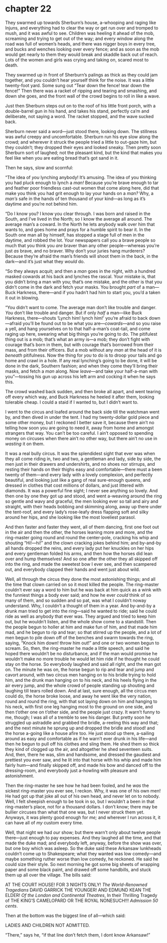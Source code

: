 # chapter 22

They swarmed up towards Sherburn’s house, a-whooping and raging like
Injuns, and everything had to clear the way or get run over and tromped
to mush, and it was awful to see. Children was heeling it ahead of the
mob, screaming and trying to get out of the way; and every window along
the road was full of women’s heads, and there was nigger boys in every
tree, and bucks and wenches looking over every fence; and as soon as
the mob would get nearly to them they would break and skaddle back out
of reach. Lots of the women and girls was crying and taking on, scared
most to death.

They swarmed up in front of Sherburn’s palings as thick as they could
jam together, and you couldn’t hear yourself think for the noise. It
was a little twenty-foot yard. Some sung out “Tear down the fence! tear
down the fence!” Then there was a racket of ripping and tearing and
smashing, and down she goes, and the front wall of the crowd begins to
roll in like a wave.

Just then Sherburn steps out on to the roof of his little front porch,
with a double-barrel gun in his hand, and takes his stand, perfectly
ca’m and deliberate, not saying a word. The racket stopped, and the
wave sucked back.

Sherburn never said a word—just stood there, looking down. The
stillness was awful creepy and uncomfortable. Sherburn run his eye slow
along the crowd; and wherever it struck the people tried a little to
out-gaze him, but they couldn’t; they dropped their eyes and looked
sneaky. Then pretty soon Sherburn sort of laughed; not the pleasant
kind, but the kind that makes you feel like when you are eating bread
that’s got sand in it.

Then he says, slow and scornful:

“The idea of _you_ lynching anybody! It’s amusing. The idea of you
thinking you had pluck enough to lynch a _man!_ Because you’re brave
enough to tar and feather poor friendless cast-out women that come
along here, did that make you think you had grit enough to lay your
hands on a _man?_ Why, a _man’s_ safe in the hands of ten thousand of
your kind—as long as it’s daytime and you’re not behind him.

“Do I know you? I know you clear through. I was born and raised in the
South, and I’ve lived in the North; so I know the average all around.
The average man’s a coward. In the North he lets anybody walk over him
that wants to, and goes home and prays for a humble spirit to bear it.
In the South one man all by himself, has stopped a stage full of men in
the daytime, and robbed the lot. Your newspapers call you a brave
people so much that you think you _are_ braver than any other
people—whereas you’re just _as_ brave, and no braver. Why don’t your
juries hang murderers? Because they’re afraid the man’s friends will
shoot them in the back, in the dark—and it’s just what they _would_ do.

“So they always acquit; and then a _man_ goes in the night, with a
hundred masked cowards at his back and lynches the rascal. Your mistake
is, that you didn’t bring a man with you; that’s one mistake, and the
other is that you didn’t come in the dark and fetch your masks. You
brought _part_ of a man—Buck Harkness, there—and if you hadn’t had him
to start you, you’d a taken it out in blowing.

“You didn’t want to come. The average man don’t like trouble and
danger. _You_ don’t like trouble and danger. But if only _half_ a
man—like Buck Harkness, there—shouts ‘Lynch him! lynch him!’ you’re
afraid to back down—afraid you’ll be found out to be what you
are—_cowards_—and so you raise a yell, and hang yourselves on to that
half-a-man’s coat-tail, and come raging up here, swearing what big
things you’re going to do. The pitifulest thing out is a mob; that’s
what an army is—a mob; they don’t fight with courage that’s born in
them, but with courage that’s borrowed from their mass, and from their
officers. But a mob without any _man_ at the head of it is _beneath_
pitifulness. Now the thing for _you_ to do is to droop your tails and
go home and crawl in a hole. If any real lynching’s going to be done, it
will be done in the dark, Southern fashion; and when they come they’ll
bring their masks, and fetch a _man_ along. Now _leave_—and take your
half-a-man with you”—tossing his gun up across his left arm and cocking
it when he says this.

The crowd washed back sudden, and then broke all apart, and went
tearing off every which way, and Buck Harkness he heeled it after them,
looking tolerable cheap. I could a staid if I wanted to, but I didn’t
want to.

I went to the circus and loafed around the back side till the watchman
went by, and then dived in under the tent. I had my twenty-dollar gold
piece and some other money, but I reckoned I better save it, because
there ain’t no telling how soon you are going to need it, away from
home and amongst strangers that way. You can’t be too careful. I ain’t
opposed to spending money on circuses when there ain’t no other way,
but there ain’t no use in _wasting_ it on them.

It was a real bully circus. It was the splendidest sight that ever was
when they all come riding in, two and two, a gentleman and lady, side
by side, the men just in their drawers and undershirts, and no shoes
nor stirrups, and resting their hands on their thighs easy and
comfortable—there must a been twenty of them—and every lady with a
lovely complexion, and perfectly beautiful, and looking just like a
gang of real sure-enough queens, and dressed in clothes that cost
millions of dollars, and just littered with diamonds. It was a powerful
fine sight; I never see anything so lovely. And then one by one they
got up and stood, and went a-weaving around the ring so gentle and wavy
and graceful, the men looking ever so tall and airy and straight, with
their heads bobbing and skimming along, away up there under the
tent-roof, and every lady’s rose-leafy dress flapping soft and silky
around her hips, and she looking like the most loveliest parasol.

And then faster and faster they went, all of them dancing, first one
foot out in the air and then the other, the horses leaning more and
more, and the ring-master going round and round the center-pole,
cracking his whip and shouting “Hi!—hi!” and the clown cracking jokes
behind him; and by-and-by all hands dropped the reins, and every lady
put her knuckles on her hips and every gentleman folded his arms, and
then how the horses did lean over and hump themselves! And so one after
the other they all skipped off into the ring, and made the sweetest bow
I ever see, and then scampered out, and everybody clapped their hands
and went just about wild.

Well, all through the circus they done the most astonishing things; and
all the time that clown carried on so it most killed the people. The
ring-master couldn’t ever say a word to him but he was back at him quick
as a wink with the funniest things a body ever said; and how he ever
_could_ think of so many of them, and so sudden and so pat, was what I
couldn’t noway understand. Why, I couldn’t a thought of them in a year.
And by-and-by a drunk man tried to get into the ring—said he wanted to
ride; said he could ride as well as anybody that ever was. They argued
and tried to keep him out, but he wouldn’t listen, and the whole show
come to a standstill. Then the people begun to holler at him and make
fun of him, and that made him mad, and he begun to rip and tear; so
that stirred up the people, and a lot of men begun to pile down off of
the benches and swarm towards the ring, saying, “Knock him down! throw
him out!” and one or two women begun to scream. So, then, the
ring-master he made a little speech, and said he hoped there wouldn’t be
no disturbance, and if the man would promise he wouldn’t make no more
trouble he would let him ride if he thought he could stay on the horse.
So everybody laughed and said all right, and the man got on. The minute
he was on, the horse begun to rip and tear and jump and cavort around,
with two circus men hanging on to his bridle trying to hold him, and
the drunk man hanging on to his neck, and his heels flying in the air
every jump, and the whole crowd of people standing up shouting and
laughing till tears rolled down. And at last, sure enough, all the
circus men could do, the horse broke loose, and away he went like the
very nation, round and round the ring, with that sot laying down on him
and hanging to his neck, with first one leg hanging most to the ground
on one side, and then t’other one on t’other side, and the people just
crazy. It warn’t funny to me, though; I was all of a tremble to see his
danger. But pretty soon he struggled up astraddle and grabbed the
bridle, a-reeling this way and that; and the next minute he sprung up
and dropped the bridle and stood! and the horse a-going like a house
afire too. He just stood up there, a-sailing around as easy and
comfortable as if he warn’t ever drunk in his life—and then he begun to
pull off his clothes and sling them. He shed them so thick they kind of
clogged up the air, and altogether he shed seventeen suits. And, then,
there he was, slim and handsome, and dressed the gaudiest and prettiest
you ever saw, and he lit into that horse with his whip and made him
fairly hum—and finally skipped off, and made his bow and danced off to
the dressing-room, and everybody just a-howling with pleasure and
astonishment.

Then the ring-master he see how he had been fooled, and he _was_ the
sickest ring-master you ever see, I reckon. Why, it was one of his own
men! He had got up that joke all out of his own head, and never let on
to nobody. Well, I felt sheepish enough to be took in so, but I
wouldn’t a been in that ring-master’s place, not for a thousand dollars.
I don’t know; there may be bullier circuses than what that one was, but
I never struck them yet. Anyways, it was plenty good enough for _me;_
and wherever I run across it, it can have all of _my_ custom every
time.

Well, that night we had _our_ show; but there warn’t only about twelve
people there—just enough to pay expenses. And they laughed all the
time, and that made the duke mad; and everybody left, anyway, before
the show was over, but one boy which was asleep. So the duke said these
Arkansaw lunkheads couldn’t come up to Shakespeare; what they wanted
was low comedy—and maybe something ruther worse than low comedy, he
reckoned. He said he could size their style. So next morning he got
some big sheets of wrapping paper and some black paint, and drawed off
some handbills, and stuck them up all over the village. The bills said:

AT THE COURT HOUSE!
FOR 3 NIGHTS ONLY!
_The World-Renowned Tragedians_
DAVID GARRICK THE YOUNGER!
AND
EDMUND KEAN THE ELDER!
_Of the London and Continental
Theatres_,
In their Thrilling Tragedy of
THE KING’S CAMELOPARD
OR
THE ROYAL NONESUCH!!!
_Admission 50 cents_.

Then at the bottom was the biggest line of all—which said:

LADIES AND CHILDREN NOT ADMITTED.

“There,” says he, “if that line don’t fetch them, I dont know
Arkansaw!”
